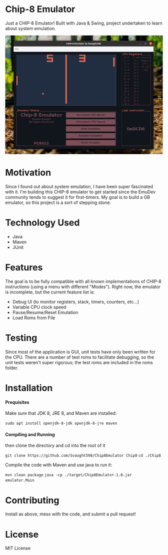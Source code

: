 # Chip-8 Emulator

Just a CHIP-8 Emulator! Built with Java & Swing, project undertaken to learn about system emulation.


![Screenshot of Emulator](media/CHIP8Emulator.png)

# Motivation

Since I found out about system emulation, I have been super fascinated with it. I'm building this CHIP-8 emulator to get started since the EmuDev community tends to suggest it for first-timers. My goal is to build a GB emulator, so this project is a sort of stepping stone.

# Technology Used

- Java
- Maven
- JUnit 

# Features

The goal is to be fully compatible with all known implementations of CHIP-8 instructions (using a menu with different "Modes"). Right now, the emulator is incomplete, but the current feature list is:

- Debug UI (to monitor registers, stack, timers, counters, etc...)
- Variable CPU clock speed
- Pause/Resume/Reset Emulation
- Load Roms from File

# Testing

Since most of the application is GUI, unit tests have only been written for the CPU. There are a number of test roms to facilitate debugging, so the unit tests weren't super rigorous; the test roms are included in the roms folder.

# Installation

#### Prequisites

Make sure that JDK 8, JRE 8, and Maven are installed:

`sudo apt install openjdk-8-jdk openjdk-8-jre maven`

#### Compiling and Running

then clone the directory and cd into the root of it

`git clone https://github.com/Svaught598/Chip8Emulator Chip8`
`cd ./Chip8`

Compile the code with Maven and use java to run it:

`mvn clean package`
`java -cp ./target/Chip8Emulator-1.0.jar emulator.Main`


# Contributing

Install as above, mess with the code, and submit a pull request!

# License

MIT License
